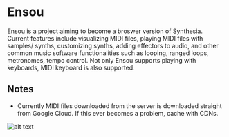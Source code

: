 # Ensou

Ensou is a project aiming to become a broswer version of Synthesia. Current features include visualizing MIDI files, playing MIDI files with samples/ synths, customizing synths, adding effectors to audio, and other common music software functionalities such as looping, ranged loops, metronomes, tempo control. Not only Ensou supports playing with keyboards, MIDI keyboard is also supported.

## Notes
- Currently MIDI files downloaded from the server is downloaded straight from Google Cloud. If this ever becomes a problem, cache with CDNs.

![alt text](https://pralphv.com/images/gifs/ensou.gif)
